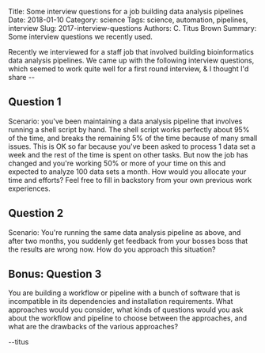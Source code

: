 Title: Some interview questions for a job building data analysis pipelines
Date: 2018-01-10
Category: science
Tags: science, automation, pipelines, interview
Slug: 2017-interview-questions
Authors: C. Titus Brown
Summary: Some interview questions we recently used.

Recently we interviewed for a staff job that involved building
bioinformatics data analysis pipelines.  We came up with the following
interview questions, which seemed to work quite well for a first round
interview, & I thought I'd share --

## Question 1

Scenario: you've been maintaining a data analysis pipeline that
involves running a shell script by hand. The shell script works
perfectly about 95% of the time, and breaks the remaining 5% of the
time because of many small issues. This is OK so far because you've
been asked to process 1 data set a week and the rest of the time is
spent on other tasks.  But now the job has changed and you're working
50% or more of your time on this and expected to analyze 100 data sets
a month. How would you allocate your time and efforts? Feel free to
fill in backstory from your own previous work experiences.

## Question 2

Scenario: You're running the same data analysis pipeline as above, and
after two months, you suddenly get feedback from your bosses boss that
the results are wrong now. How do you approach this situation?

## Bonus: Question 3

You are building a workflow or pipeline with a bunch of software that
is incompatible in its dependencies and installation
requirements. What approaches would you consider, what kinds of
questions would you ask about the workflow and pipeline to choose
between the approaches, and what are the drawbacks of the various
approaches?

--titus
